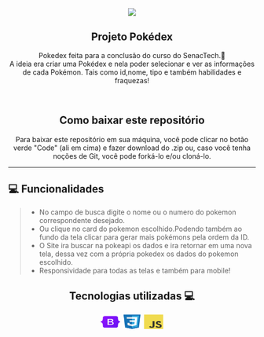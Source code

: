 <p align="center">
 <img width="100px" src="https://cdn-icons-png.flaticon.com/512/188/188942.png" align="center"/>
<h2 align="center"> Projeto Pokédex</h2>
<p align="center">Pokedex feita para a conclusão do curso do SenacTech.🌱 <br>
A ideia era criar uma Pokédex e nela poder selecionar e ver as informações de cada Pokémon.
Tais como id,nome, tipo e também habilidades e fraquezas! </p> <br>




<h2 align="center">Como baixar este repositório</h2>

<p align="center">Para baixar este repositório em sua máquina, você pode clicar no botão verde "Code" (ali em cima) e fazer download do .zip ou, caso você tenha noções de Git, você pode forká-lo e/ou cloná-lo.</p> 

---
## 💻 Funcionalidades

> * No campo de busca digite  o nome ou o numero do pokemon correspondente desejado.
> * Ou clique no card do pokemon escolhido.Podendo também ao fundo da tela clicar para gerar mais pokémons pela ordem da ID.
> * O Site ira buscar na pokeapi os dados e ira retornar em uma nova tela, dessa vez com a própria pokedex os dados do pokemon escolhido.
> * Responsividade para todas as telas e também para mobile!


<h2 align="center"> Tecnologias utilizadas 💻</h2>
<div align="center" style="display: inline_block">
  <img align="center" alt="HTML" height="30" width="40" src="https://raw.githubusercontent.com/devicons/devicon/master/icons/bootstrap/bootstrap-original.svg">
  <img align="center" alt="CSS" height="30" width="40" src="https://raw.githubusercontent.com/devicons/devicon/master/icons/css3/css3-original.svg">
  <img align="center" alt="JS" height="30" width="40" src="https://raw.githubusercontent.com/devicons/devicon/master/icons/javascript/javascript-original.svg">
</div>
